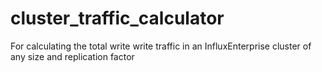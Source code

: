 # cluster_traffic_calculator
For calculating the total write write traffic in an InfluxEnterprise cluster of any size and replication factor
